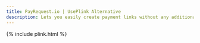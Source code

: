 ```yaml
---
title: PayRequest.io | UsePlink Alternative
description: Lets you easily create payment links without any additional costs and share them via email or sms.
---
```


{% include plink.html %}
